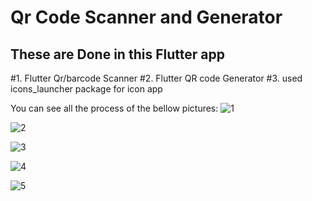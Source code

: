 # Qr Code Scanner and Generator



## These are Done in this Flutter app

#1. Flutter Qr/barcode Scanner
#2. Flutter QR code Generator
#3. used icons_launcher package for icon app 

You can see all the process of the bellow pictures:
![1](https://user-images.githubusercontent.com/101446076/229433744-9ac3e785-cd79-4e91-a1b3-c1d171f59ba6.jpeg)


![2](https://user-images.githubusercontent.com/101446076/229433781-0d013b92-ebf7-4d93-8740-dcf79b5f57b4.jpeg)


![3](https://user-images.githubusercontent.com/101446076/229433798-846254db-61b9-4204-a776-32a3c91fa138.jpeg)


![4](https://user-images.githubusercontent.com/101446076/229433826-318f7a3c-b733-44ef-b1af-a642edd1feb4.jpeg)


![5](https://user-images.githubusercontent.com/101446076/229433870-16b364bb-1807-4df2-b633-3ef25786c17b.jpeg)
